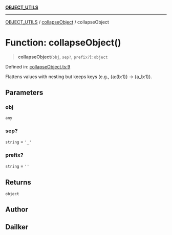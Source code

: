 [**OBJECT_UTILS**](../../README.md)

***

[OBJECT_UTILS](../../README.md) / [collapseObject](../README.md) / collapseObject

# Function: collapseObject()

> **collapseObject**(`obj`, `sep?`, `prefix?`): `object`

Defined in: [collapseObject.ts:9](https://github.com/dailker/everyutil/blob/e265d7544f4e799da268d038a0a464c889a18367/src/object/collapseObject.ts#L9)

Flattens values with nesting but keeps keys (e.g., {a:{b:1}} → {a_b:1}).

## Parameters

### obj

`any`

### sep?

`string` = `'_'`

### prefix?

`string` = `''`

## Returns

`object`

## Author

## Dailker
